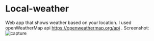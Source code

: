 # Local-weather
Web app that shows weather based on your location.
I used openWeatherMap api https://openweathermap.org/api .
Screenshot:
![capture](https://user-images.githubusercontent.com/27267152/34651462-c678faf4-f3d0-11e7-86f3-7501e6fdaa67.PNG)

